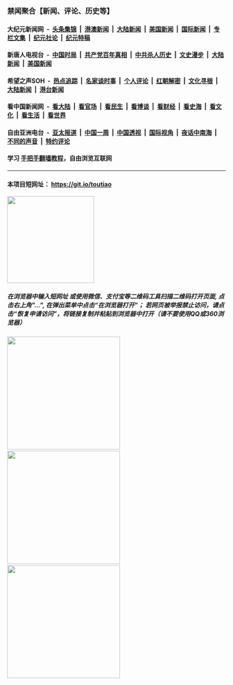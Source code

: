 ### 禁闻聚合【新闻、评论、历史等】

#### 大纪元新闻网 &nbsp;-&nbsp; [头条集锦](indexes/E头条集锦.md?t=02120555) &nbsp;|&nbsp; [港澳新闻](indexes/E港澳新闻.md?t=02120555)  &nbsp;|&nbsp; [大陆新闻](indexes/E大陆新闻.md?t=02120555) &nbsp;|&nbsp; [美国新闻](indexes/E美国新闻.md?t=02120555) &nbsp;|&nbsp; [国际新闻](indexes/E国际新闻.md?t=02120555) &nbsp;|&nbsp; [专栏文集](indexes/E专栏文集.md?t=02120555) &nbsp;|&nbsp; [纪元社论](indexes/E纪元社论.md?t=02120555) &nbsp;|&nbsp; [纪元特稿](indexes/E纪元特稿.md?t=02120555) 

#### 新唐人电视台 &nbsp;-&nbsp; [中国时局](indexes/N中国时局.md?t=02120555) &nbsp;|&nbsp; [共产党百年真相](indexes/N共产党百年真相.md?t=02120555) &nbsp;|&nbsp; [中共杀人历史](indexes/N中共杀人历史.md?t=02120555) &nbsp;|&nbsp; [文史漫步](indexes/N文史漫步.md?t=02120555) &nbsp;|&nbsp; [大陆新闻](indexes/N大陆新闻.md?t=02120555) &nbsp;|&nbsp; [美国新闻](indexes/N美国新闻.md?t=02120555)

#### 希望之声SOH &nbsp;-&nbsp; [热点追踪](indexes/H热点追踪.md?t=02120555) &nbsp;|&nbsp; [名家谈时事](indexes/H名家谈时事.md?t=02120555) &nbsp;|&nbsp; [个人评论](indexes/H个人评论.md?t=02120555)  &nbsp;|&nbsp; [红朝解密](indexes/H红朝解密.md?t=02120555) &nbsp;|&nbsp; [文化寻根](indexes/H文化寻根.md?t=02120555) &nbsp;|&nbsp; [大陆新闻](indexes/H大陆新闻.md?t=02120555) &nbsp;|&nbsp; [港台新闻](indexes/H港台新闻.md?t=02120555)

#### 看中国新闻网 &nbsp;-&nbsp; [看大陆](indexes/S看大陆.md?t=02120555) &nbsp;|&nbsp; [看官场](indexes/S看官场.md?t=02120555) &nbsp;|&nbsp; [看民生](indexes/S看民生.md?t=02120555)  &nbsp;|&nbsp; [看博谈](indexes/S看博谈.md?t=02120555) &nbsp;|&nbsp; [看财经](indexes/S看财经.md?t=02120555) &nbsp;|&nbsp; [看史海](indexes/S看史海.md?t=02120555) &nbsp;|&nbsp; [看文化](indexes/S看文化.md?t=02120555) &nbsp;|&nbsp; [看生活](indexes/S看生活.md?t=02120555) &nbsp;|&nbsp; [看世界](indexes/S看世界.md?t=02120555)

#### 自由亚洲电台 &nbsp;-&nbsp; [亚太报道](indexes/R亚太报道.md?t=02120555) &nbsp;|&nbsp; [中国一周](indexes/R中国一周.md?t=02120555) &nbsp;|&nbsp; [中国透视](indexes/R中国透视.md?t=02120555)  &nbsp;|&nbsp; [国际视角](indexes/R国际视角.md?t=02120555) &nbsp;|&nbsp; [夜话中南海](indexes/R夜话中南海.md?t=02120555) &nbsp;|&nbsp; [不同的声音](indexes/R不同的声音.md?t=02120555) &nbsp;|&nbsp; [特约评论](indexes/R特约评论.md?t=02120555)

#### 学习 [手把手翻墙教程](https://github.com/gfw-breaker/guides/wiki)，自由浏览互联网

----

#### 本项目短网址： https://git.io/toutiao
<img src="https://raw.githubusercontent.com/gfw-breaker/banned-news/master/scripts/img/qr.png" width="200px"/>  

##### 在浏览器中输入短网址 或使用微信、支付宝等二维码工具扫描二维码打开页面, 点击右上角"...", 在弹出菜单中点击“在浏览器打开”； 若网页被举报禁止访问，请点击“恢复申请访问”，将链接复制并粘贴到浏览器中打开（请不要使用QQ或360浏览器）

<img src="https://raw.githubusercontent.com/gfw-breaker/banned-news/master/scripts/img/1.png" width="260px"/> &nbsp; <img src="https://raw.githubusercontent.com/gfw-breaker/banned-news/master/scripts/img/2.png" width="260px"/> &nbsp; <img src="https://raw.githubusercontent.com/gfw-breaker/banned-news/master/scripts/img/3.png" width="260px"/>

